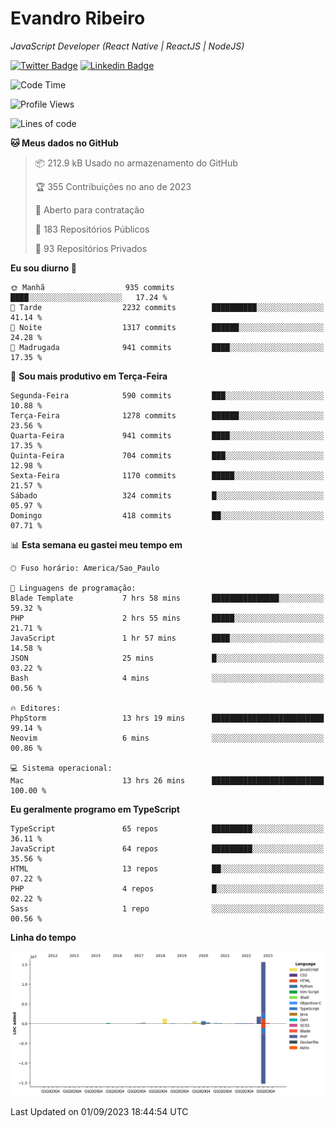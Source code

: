 # Evandro **Ribeiro**

*JavaScript Developer (React Native | ReactJS | NodeJS)*

[![Twitter Badge](https://img.shields.io/badge/-@ribeiroevandro-201B2D?style=flat-square&labelColor=201B2D&logo=twitter&logoColor=white&link=https://twitter.com/ribeiroevandro)](https://twitter.com/ribeiroevandro) 
[![Linkedin Badge](https://img.shields.io/badge/-Evandro%20Ribeiro-201B2D?style=flat-square&logo=Linkedin&logoColor=white&link=https://www.linkedin.com/in/ribeiroevandro)](https://www.linkedin.com/in/ribeiroevandro) 


<!--START_SECTION:waka-->
![Code Time](http://img.shields.io/badge/Code%20Time-3%2C380%20hrs%2051%20mins-blue)

![Profile Views](http://img.shields.io/badge/Visualizac%C3%B5es%20do%20perfil-1-blue)

![Lines of code](https://img.shields.io/badge/Desde%20o%20Hello%20World%20eu%20escrevi-20.7%20million%20linhas%20de%20c%C3%B3digo-blue)

**🐱 Meus dados no GitHub** 

> 📦 212.9 kB Usado no armazenamento do GitHub 
 > 
> 🏆 355 Contribuições no ano de 2023
 > 
> 💼 Aberto para contratação
 > 
> 📜 183 Repositórios Públicos 
 > 
> 🔑 93 Repositórios Privados 
 > 
**Eu sou diurno 🐤** 

```text
🌞 Manhã                  935 commits         ████░░░░░░░░░░░░░░░░░░░░░   17.24 % 
🌆 Tarde                  2232 commits        ██████████░░░░░░░░░░░░░░░   41.14 % 
🌃 Noite                  1317 commits        ██████░░░░░░░░░░░░░░░░░░░   24.28 % 
🌙 Madrugada              941 commits         ████░░░░░░░░░░░░░░░░░░░░░   17.35 % 
```
📅 **Sou mais produtivo em Terça-Feira** 

```text
Segunda-Feira            590 commits         ███░░░░░░░░░░░░░░░░░░░░░░   10.88 % 
Terça-Feira              1278 commits        ██████░░░░░░░░░░░░░░░░░░░   23.56 % 
Quarta-Feira             941 commits         ████░░░░░░░░░░░░░░░░░░░░░   17.35 % 
Quinta-Feira             704 commits         ███░░░░░░░░░░░░░░░░░░░░░░   12.98 % 
Sexta-Feira              1170 commits        █████░░░░░░░░░░░░░░░░░░░░   21.57 % 
Sábado                   324 commits         █░░░░░░░░░░░░░░░░░░░░░░░░   05.97 % 
Domingo                  418 commits         ██░░░░░░░░░░░░░░░░░░░░░░░   07.71 % 
```


📊 **Esta semana eu gastei meu tempo em** 

```text
🕑︎ Fuso horário: America/Sao_Paulo

💬 Linguagens de programação: 
Blade Template           7 hrs 58 mins       ███████████████░░░░░░░░░░   59.32 % 
PHP                      2 hrs 55 mins       █████░░░░░░░░░░░░░░░░░░░░   21.71 % 
JavaScript               1 hr 57 mins        ████░░░░░░░░░░░░░░░░░░░░░   14.58 % 
JSON                     25 mins             █░░░░░░░░░░░░░░░░░░░░░░░░   03.22 % 
Bash                     4 mins              ░░░░░░░░░░░░░░░░░░░░░░░░░   00.56 % 

🔥 Editores: 
PhpStorm                 13 hrs 19 mins      █████████████████████████   99.14 % 
Neovim                   6 mins              ░░░░░░░░░░░░░░░░░░░░░░░░░   00.86 % 

💻 Sistema operacional: 
Mac                      13 hrs 26 mins      █████████████████████████   100.00 % 
```

**Eu geralmente programo em TypeScript** 

```text
TypeScript               65 repos            █████████░░░░░░░░░░░░░░░░   36.11 % 
JavaScript               64 repos            █████████░░░░░░░░░░░░░░░░   35.56 % 
HTML                     13 repos            ██░░░░░░░░░░░░░░░░░░░░░░░   07.22 % 
PHP                      4 repos             █░░░░░░░░░░░░░░░░░░░░░░░░   02.22 % 
Sass                     1 repo              ░░░░░░░░░░░░░░░░░░░░░░░░░   00.56 % 
```



**Linha do tempo**

![Lines of Code chart](https://raw.githubusercontent.com/ribeiroevandro/ribeiroevandro/main/assets/bar_graph.png)


 Last Updated on 01/09/2023 18:44:54 UTC
<!--END_SECTION:waka-->
